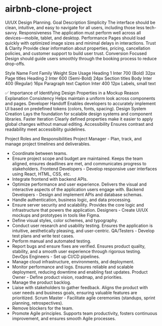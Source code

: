 # airbnb-clone-project
UI/UX Design Planning.
Goal	Description
Simplicity	The interface should be clean, intuitive, and easy to navigate for all users, including those less tech-savvy.
Responsiveness	The application must perform well across all devices—mobile, tablet, and desktop.
Performance	Pages should load quickly with optimized image sizes and minimal delays in interactions.
Trust & Clarity	Provide clear information about properties, pricing, cancellation policies, and customer support to build user trust.
Conversion Focused	Design should guide users smoothly through the booking process to reduce drop-offs.


Style Name	Font Family	Weight	Size	Usage
Heading 1	Inter	700 (Bold)	32px	Page titles
Heading 2	Inter	600 (Semi-Bold)	24px	Section titles
Body	Inter	400 (Regular)	16px	Paragraph text
Caption	Inter	400	12px	Labels, small text


✅ Importance of Identifying Design Properties in a Mockup
Reason	Explanation
Consistency	Helps maintain a uniform look across components and pages.
Developer Handoff	Enables developers to accurately implement UI based on predefined tokens (colors, fonts, spacing).
Design System Creation	Lays the foundation for scalable design systems and component libraries.
Faster Iteration	Clearly defined properties make it easier to apply global changes without manual editing.
Accessibility	Ensures contrast and readability meet accessibility guidelines.


Project Roles and Responsibilities
Project Manager	- Plan, track, and manage project timelines and deliverables.
- Coordinate between teams.
- Ensure project scope and budget are maintained.	Keeps the team aligned, ensures deadlines are met, and communicates progress to stakeholders.
Frontend Developers	- Develop responsive user interfaces using React, HTML, CSS, etc.
- Integrate frontend with backend APIs.
- Optimize performance and user experience.	Delivers the visual and interactive aspects of the application users engage with.
Backend Developers	- Design and implement APIs and database schemas.
- Handle authentication, business logic, and data processing.
- Ensure server security and scalability.	Provides the core logic and infrastructure that powers the application.
Designers	- Create UI/UX mockups and prototypes in tools like Figma.
- Define visual styles, color schemes, and typography.
- Conduct user research and usability testing.	Ensures the application is intuitive, aesthetically pleasing, and user-centric.
QA/Testers	- Develop test plans and write test cases.
- Perform manual and automated testing.
- Report bugs and ensure fixes are verified.	Ensures product quality, stability, and a smooth user experience through rigorous testing.
DevOps Engineers	- Set up CI/CD pipelines.
- Manage cloud infrastructure, environments, and deployment.
- Monitor performance and logs.	Ensures reliable and scalable deployment, reducing downtime and enabling fast updates.
Product Owner	- Define product vision, roadmap, and priorities.
- Manage the product backlog.
- Liaise with stakeholders to gather feedback.	Aligns the product with user needs and business goals, ensuring valuable features are prioritized.
Scrum Master	- Facilitate agile ceremonies (standups, sprint planning, retrospectives).
- Remove blockers for the team.
- Promote Agile principles.	Supports team productivity, fosters continuous improvement, and ensures smooth Agile processes.


